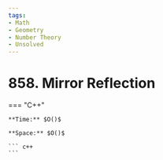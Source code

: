 ```yaml
---
tags:
- Math
- Geometry
- Number Theory
- Unsolved
---
```



# 858. Mirror Reflection

=== "C++"

    **Time:** $O()$

    **Space:** $O()$

    ``` c++
    ```